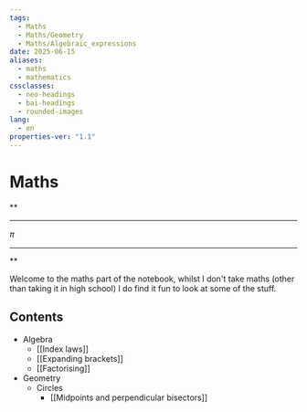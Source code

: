 ```yaml
---
tags:
  - Maths
  - Maths/Geometry
  - Maths/Algebraic_expressions
date: 2025-06-15
aliases:
  - maths
  - mathematics
cssclasses:
  - neo-headings
  - bai-headings
  - rounded-images
lang:
  - en
properties-ver: "1.1"
---
```

# Maths 
<div class="X42-star-break-line-container">
<p class="X42-star-break-line">**</p>
<hr>
<p class="X42-star-break-nsp"><i style="font-family:sans;">π</i></p>
<hr>
<p class="X42-star-break-line">**</p>
</div>

Welcome to the maths part of the notebook, whilst I don't take maths (other than taking it in high school) I do find it fun to look at some of the stuff.
## Contents
- Algebra
    - [[Index laws]]
    - [[Expanding brackets]]
    - [[Factorising]]
- Geometry
    - Circles
        - [[Midpoints and perpendicular bisectors]]
